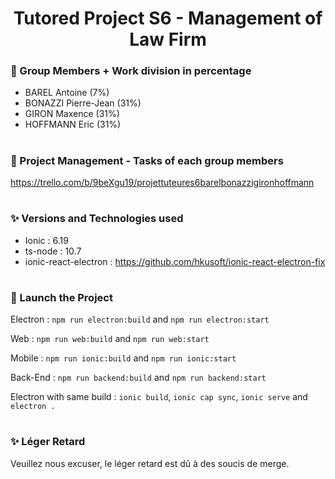 <div align="center">

# Tutored Project S6 - Management of Law Firm
  
</div>

### 🚀 Group Members + Work division in percentage

- BAREL Antoine (7%)
- BONAZZI Pierre-Jean (31%)
- GIRON Maxence (31%)
- HOFFMANN Eric (31%)

#

### 🧩 Project Management - Tasks of each group members

https://trello.com/b/9beXgu19/projettuteures6barelbonazzigironhoffmann

#

### ✨ Versions and Technologies used

- Ionic : 6.19
- ts-node : 10.7
- ionic-react-electron : https://github.com/hkusoft/ionic-react-electron-fix 

#

### 🚀 Launch the Project

Electron : ```npm run electron:build``` and ```npm run electron:start```

Web : ```npm run web:build``` and ```npm run web:start```

Mobile : ```npm run ionic:build``` and ```npm run ionic:start```

Back-End : ```npm run backend:build``` and ```npm run backend:start```

Electron with same build : ```ionic build```, ```ionic cap sync```, ```ionic serve``` and ```electron .```

#

### ✨ Léger Retard

Veuillez nous excuser, le léger retard est dû à des soucis de merge.

